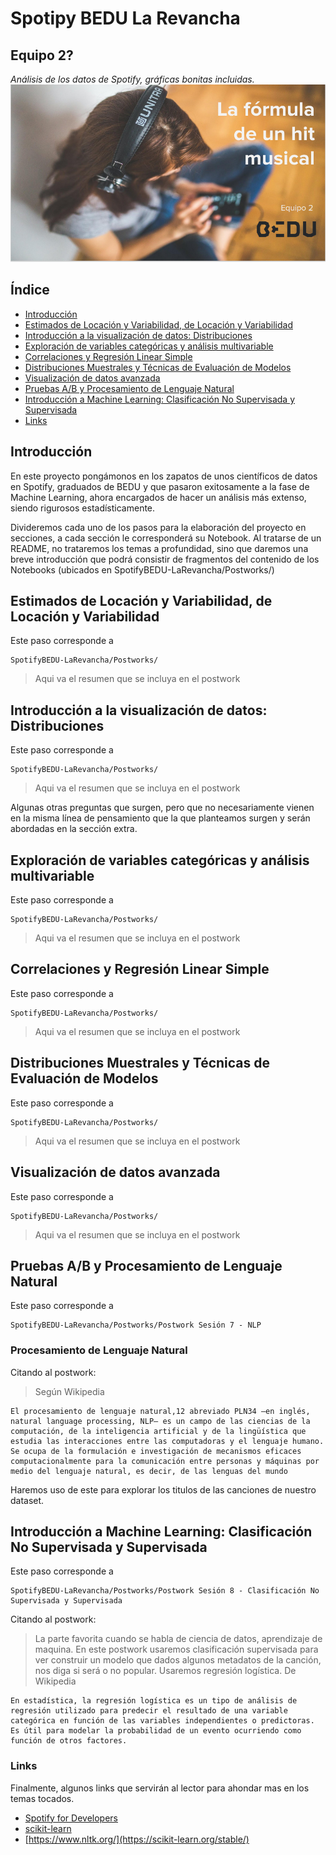 # Spotipy BEDU La Revancha
## Equipo 2?
*Análisis de los datos de Spotify, gráficas bonitas incluidas.* 
<img src = 'beduequipo2.png'>
## Índice
- [Introducción](#introduccion)
- [Estimados de Locación y Variabilidad, de Locación y Variabilidad](#estimados)
- [Introducción a la visualización de datos: Distribuciones](#distribuciones)
- [Exploración de variables categóricas y análisis multivariable](#exploracion)
- [Correlaciones y Regresión Linear Simple](#correlacion)
- [Distribuciones Muestrales y Técnicas de Evaluación de Modelos](#evaluacion)
- [Visualización de datos avanzada](#visualizacion)  
- [Pruebas A/B y Procesamiento de Lenguaje Natural](#abnlp)
- [Introducción a Machine Learning: Clasificación No Supervisada y Supervisada](#machinelearning)
- [Links](#links)
<a name="introduccion"></a>
## Introducción
En este proyecto pongámonos en los zapatos de unos científicos de datos en Spotify, graduados de BEDU y que pasaron exitosamente a la fase de Machine Learning, ahora encargados de hacer un análisis más extenso, siendo rigurosos estadísticamente.

Divideremos cada uno de los pasos para la elaboración del proyecto en secciones, a cada sección le corresponderá su Notebook.
Al tratarse de un README, no trataremos los temas a profundidad, sino que daremos una breve introducción que podrá consistir de fragmentos del contenido de los Notebooks (ubicados en SpotifyBEDU-LaRevancha/Postworks/)

<a name="estimados"></a>
## Estimados de Locación y Variabilidad, de Locación y Variabilidad

Este paso corresponde a
```
SpotifyBEDU-LaRevancha/Postworks/
```
> Aqui va el resumen que se incluya en el postwork

<a name="distribuciones"></a>
## Introducción a la visualización de datos: Distribuciones
Este paso corresponde a
```
SpotifyBEDU-LaRevancha/Postworks/
```
> Aqui va el resumen que se incluya en el postwork

Algunas otras preguntas que surgen, pero que no necesariamente vienen en la misma línea de pensamiento que la que planteamos surgen y serán abordadas en la sección extra.


<a name="exploracion"></a>
## Exploración de variables categóricas y análisis multivariable

Este paso corresponde a
```
SpotifyBEDU-LaRevancha/Postworks/
```
> Aqui va el resumen que se incluya en el postwork


<a name="correlacion"></a>
## Correlaciones y Regresión Linear Simple
Este paso corresponde a
```
SpotifyBEDU-LaRevancha/Postworks/
```
> Aqui va el resumen que se incluya en el postwork
<a name="evaluacion"></a>
## Distribuciones Muestrales y Técnicas de Evaluación de Modelos

Este paso corresponde a
```
SpotifyBEDU-LaRevancha/Postworks/
```
> Aqui va el resumen que se incluya en el postwork
<a name="visualizacion"></a>
## Visualización de datos avanzada  

Este paso corresponde a
```
SpotifyBEDU-LaRevancha/Postworks/
```
> Aqui va el resumen que se incluya en el postwork

<a name="abnlp"></a>
## Pruebas A/B y Procesamiento de Lenguaje Natural

Este paso corresponde a
```
SpotifyBEDU-LaRevancha/Postworks/Postwork Sesión 7 - NLP
```
### Procesamiento de Lenguaje Natural

Citando al postwork:
> Según Wikipedia

    El procesamiento de lenguaje natural,1​2​ abreviado PLN3​4​ —en inglés, natural language processing, NLP— es un campo de las ciencias de la computación, de la inteligencia artificial y de la lingüística que estudia las interacciones entre las computadoras y el lenguaje humano. Se ocupa de la formulación e investigación de mecanismos eficaces computacionalmente para la comunicación entre personas y máquinas por medio del lenguaje natural, es decir, de las lenguas del mundo
    
   Haremos uso de este para explorar los titulos de las canciones de nuestro dataset.

<a name="machinelearning"></a>
## Introducción a Machine Learning: Clasificación No Supervisada y Supervisada

Este paso corresponde a
```
SpotifyBEDU-LaRevancha/Postworks/Postwork Sesión 8 - Clasificación No Supervisada y Supervisada
```
Citando al postwork:
> La parte favorita cuando se habla de ciencia de datos, aprendizaje de maquina. En este postwork usaremos clasificación supervisada para ver construir un modelo que dados algunos metadatos de la canción, nos diga si será o no popular. Usaremos regresión logística.
De Wikipedia

    En estadística, la regresión logística es un tipo de análisis de regresión utilizado para predecir el resultado de una variable categórica en función de las variables independientes o predictoras. Es útil para modelar la probabilidad de un evento ocurriendo como función de otros factores.

<a name="links"></a>
### Links
Finalmente, algunos links que servirán al lector para ahondar mas en los temas tocados.
- [Spotify for Developers](https://developer.spotify.com/documentation/web-api/)
- [scikit-learn](https://scikit-learn.org/stable/)
- [https://www.nltk.org/](https://scikit-learn.org/stable/)

